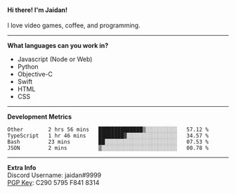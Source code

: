 #### Hi there! I'm Jaidan!
I love video games, coffee, and programming.

---
**What languages can you work in?**<br>
- Javascript (Node or Web)
- Python
- Objective-C
- Swift
- HTML
- CSS

---
**Development Metrics**<br>
<!--START_SECTION:waka-->
```text
Other        2 hrs 56 mins   ██████████████▒░░░░░░░░░░   57.12 % 
TypeScript   1 hr 46 mins    ████████▓░░░░░░░░░░░░░░░░   34.57 % 
Bash         23 mins         ██░░░░░░░░░░░░░░░░░░░░░░░   07.53 % 
JSON         2 mins          ▒░░░░░░░░░░░░░░░░░░░░░░░░   00.78 % 
```
<!--END_SECTION:waka-->

---
**Extra Info**<br>
Discord Username: jaidan#9999  
[PGP Key](https://keybase.io/monotrix/pgp_keys.asc): C290 5795 F841 8314
